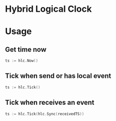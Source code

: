 # Hybrid Logical Clock

# Usage

## Get time now
```go
ts := hlc.Now()
```

## Tick when send or has local event
```go
ts := hlc.Tick()
```

## Tick when receives an event
```go
ts := hlc.Tick(hlc.Sync(receivedTS))
```